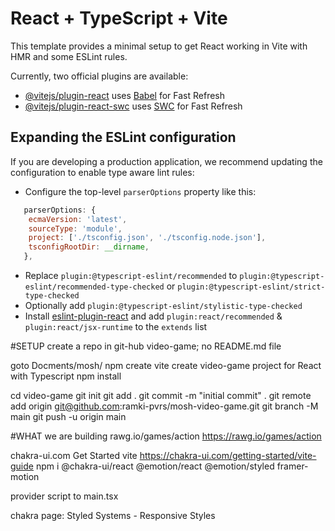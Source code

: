 # React + TypeScript + Vite

This template provides a minimal setup to get React working in Vite with HMR and some ESLint rules.

Currently, two official plugins are available:

- [@vitejs/plugin-react](https://github.com/vitejs/vite-plugin-react/blob/main/packages/plugin-react/README.md) uses [Babel](https://babeljs.io/) for Fast Refresh
- [@vitejs/plugin-react-swc](https://github.com/vitejs/vite-plugin-react-swc) uses [SWC](https://swc.rs/) for Fast Refresh

## Expanding the ESLint configuration

If you are developing a production application, we recommend updating the configuration to enable type aware lint rules:

- Configure the top-level `parserOptions` property like this:

```js
   parserOptions: {
    ecmaVersion: 'latest',
    sourceType: 'module',
    project: ['./tsconfig.json', './tsconfig.node.json'],
    tsconfigRootDir: __dirname,
   },
```

- Replace `plugin:@typescript-eslint/recommended` to `plugin:@typescript-eslint/recommended-type-checked` or `plugin:@typescript-eslint/strict-type-checked`
- Optionally add `plugin:@typescript-eslint/stylistic-type-checked`
- Install [eslint-plugin-react](https://github.com/jsx-eslint/eslint-plugin-react) and add `plugin:react/recommended` & `plugin:react/jsx-runtime` to the `extends` list

#SETUP
create a repo in git-hub video-game; no README.md file

goto Docments/mosh/
npm create vite
create video-game project for React with Typescript
npm install

cd video-game
git init
git add .
git commit -m "initial commit" .
git remote add origin git@github.com:ramki-pvrs/mosh-video-game.git
git branch -M main
git push -u origin main

#WHAT we are building
rawg.io/games/action
https://rawg.io/games/action

chakra-ui.com
Get Started
vite
https://chakra-ui.com/getting-started/vite-guide
npm i @chakra-ui/react @emotion/react @emotion/styled framer-motion

provider script to main.tsx

chakra page: Styled Systems - Responsive Styles
